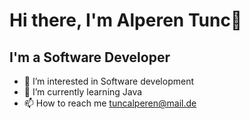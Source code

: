 # Hi there, I'm Alperen Tunc👋
## I'm a Software Developer
- 👀 I’m interested in Software development
- 🌱 I’m currently learning Java
- 📫 How to reach me tuncalperen@mail.de
